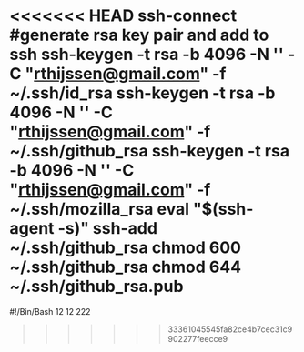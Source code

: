 <<<<<<< HEAD
ssh-connect
#generate rsa key pair and add to ssh
ssh-keygen -t rsa -b 4096 -N '' -C "rthijssen@gmail.com" -f ~/.ssh/id_rsa
ssh-keygen -t rsa -b 4096 -N '' -C "rthijssen@gmail.com" -f ~/.ssh/github_rsa
ssh-keygen -t rsa -b 4096 -N '' -C "rthijssen@gmail.com" -f ~/.ssh/mozilla_rsa
eval "$(ssh-agent -s)"
ssh-add ~/.ssh/github_rsa
chmod 600 ~/.ssh/github_rsa
chmod 644 ~/.ssh/github_rsa.pub
=======
#!/Bin/Bash
12
12
222
>>>>>>> 33361045545fa82ce4b7cec31c9902277feecce9
